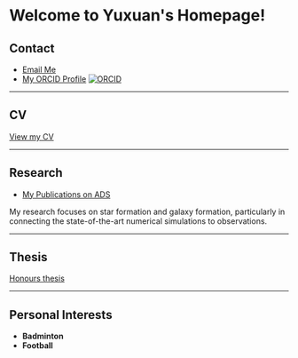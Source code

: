 # Welcome to Yuxuan's Homepage!

## Contact  
- [Email Me](mailto:yy503@cam.ac.uk)  
- [My ORCID Profile](https://orcid.org/0000-0001-6816-0682)  [![ORCID](https://img.shields.io/badge/ORCID-0000--0001--6816--0682-green)](https://orcid.org/0000-0001-6816-0682)  

---
## CV  
[View my CV](Yuxuan_CV.pdf) 

---

## Research  
- [My Publications on ADS](https://ui.adsabs.harvard.edu/search/q=orcid%3A0000-0001-6816-0682&sort=date%20desc%2C%20bibcode%20desc&p_=0)  

My research focuses on star formation and galaxy formation, particularly in connecting the state-of-the-art numerical simulations to observations.  

---
## Thesis
[Honours thesis](Honours_thesis.pdf) 

---

## Personal Interests  
- **Badminton**
- **Football**
